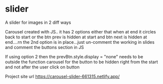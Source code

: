# slider
A slider for images in 2 diff ways

Carousel created with JS.. it has 2 options either that when at end it circles back to start or the btn prev is hidden at start and btn next is hidden at end....rn the 2nd option is in place...just un-comment the working in slides and comment the buttons section in JS

If using option 2 then the prevBtn.style.display = "none" needs to be outside the function carousel for the button to be hidden right from the start and not after the user click on button 

Project site url
https://carousel-slider-661315.netlify.app/
